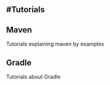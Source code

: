 #Tutorials
----------

## Maven

Tutorials explaining maven by examples

## Gradle

Tutorials about Gradle

